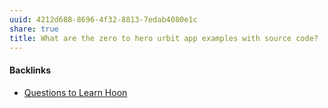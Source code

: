 ```yaml
---
uuid: 4212d688-8696-4f32-8813-7edab4080e1c
share: true
title: What are the zero to hero urbit app examples with source code?
---
```

#### Backlinks

* [Questions to Learn Hoon](/ac3f27d3-cec7-4fb7-b0cf-e29269210256)